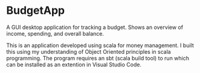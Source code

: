 # BudgetApp
A GUI desktop application for tracking a budget. Shows an overview of income, spending, and overall balance.

This is an application developed using scala for money management. I built this using my understanding of Object Oriented principles in scala programming. 
The program requires an sbt (scala build tool) to run which can be installed as an extention in Visual Studio Code.

